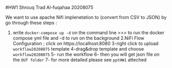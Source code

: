 #HW1 Shrouq Trad Al-fuqahaa 20208075 

We want to use apache Nifi implenetation to (convert from CSV to JSON) by go through these steps   :
1. write `docker-compose up -d` on the command line >>> to run the docker compose yml file and -d to run on the background 
2.NiFi Flow Configuration ; click on https://localhost:8080
3-right click to upload `workflow20208075` template
4-drag&drop template and choose `workflow20208075` 
5- run the workflow 
6- then you will get json file on the `OUT folder` 
7- for more detailed please see `pptHW1` atteched 

